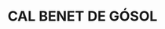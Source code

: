 ---
layout: test
title:  "CAL BENET DE GÓSOL"
coordinates:
  - group1:
        - [1.461741196920241, 42.356473337762502]
        - [1.462007454782883, 42.356504726112846]
        - [1.461991683598799, 42.356413279011896]
        - [1.461828602747052, 42.356395514050959]
        - [1.46183031199869, 42.356325441418399]
        - [1.461749331591847, 42.356324354763736]
        - [1.461741196920241, 42.356473337762502]
---
